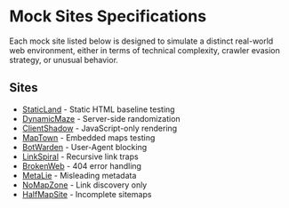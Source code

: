 # Mock Sites Specifications

Each mock site listed below is designed to simulate a distinct real-world web environment, either in terms of technical complexity, crawler evasion strategy, or unusual behavior.

## Sites

- [StaticLand](static-land.md) - Static HTML baseline testing
- [DynamicMaze](dynamic-maze.md) - Server-side randomization
- [ClientShadow](client-shadow.md) - JavaScript-only rendering
- [MapTown](map-town.md) - Embedded maps testing
- [BotWarden](bot-warden.md) - User-Agent blocking
- [LinkSpiral](link-spiral.md) - Recursive link traps
- [BrokenWeb](broken-web.md) - 404 error handling
- [MetaLie](meta-lie.md) - Misleading metadata
- [NoMapZone](no-map-zone.md) - Link discovery only
- [HalfMapSite](half-map-site.md) - Incomplete sitemaps